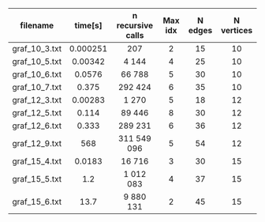 |  **filename** |   **time[s]**  |    **n recursive calls** | **Max idx** | **N edges** | **N vertices**|
|:-------------:|:--------------:|:------------------------:| :----------:|:-----------:|:---:|
| graf_10_3.txt |     0.000251   |           207            | 2 | 15 | 10
| graf_10_5.txt |     0.00342    |         4 144            | 4 | 25 | 10
| graf_10_6.txt |     0.0576     |        66 788            | 5 | 30 | 10
| graf_10_7.txt |     0.375      |       292 424            | 6 | 35 | 10
| graf_12_3.txt |     0.00283    |         1 270            | 5 | 18 | 12
| graf_12_5.txt |     0.114      |        89 446            | 8 | 30 | 12
| graf_12_6.txt |     0.333      |       289 231            | 6 | 36 | 12
| graf_12_9.txt |     568        |   311 549 096            | 5 | 54 | 12
| graf_15_4.txt |     0.0183     |        16 716            | 3 | 30 | 15
| graf_15_5.txt |     1.2        |     1 012 083            | 4 | 37 | 15
| graf_15_6.txt |     13.7       |     9 880 131            | 2 | 45 | 15
